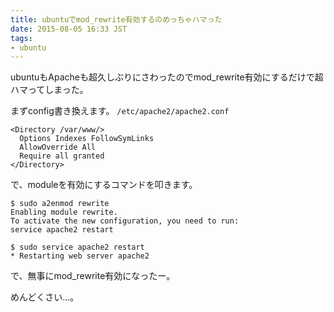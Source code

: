 ```yaml
---
title: ubuntuでmod_rewrite有効するのめっちゃハマった
date: 2015-08-05 16:33 JST
tags:
- ubuntu
---
```


ubuntuもApacheも超久しぶりにさわったのでmod_rewrite有効にするだけで超ハマってしまった。

まずconfig書き換えます。
`/etc/apache2/apache2.conf`

```
<Directory /var/www/>
  Options Indexes FollowSymLinks
  AllowOverride All
  Require all granted
</Directory>
```

で、moduleを有効にするコマンドを叩きます。

```
$ sudo a2enmod rewrite
Enabling module rewrite.
To activate the new configuration, you need to run:
service apache2 restart

$ sudo service apache2 restart
* Restarting web server apache2
```

で、無事にmod_rewrite有効になったー。

めんどくさい…。
